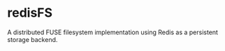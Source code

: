 # redisFS
A distributed FUSE filesystem implementation using Redis as a persistent storage backend. 
